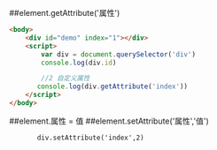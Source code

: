 ##element.getAttribute('属性')
```html
<body>
    <div id="demo" index="1"></div>
    <script>
        var div = document.querySelector('div')
        console.log(div.id)

        //2 自定义属性
       console.log(div.getAttribute('index'))
    </script>
</body>
```

##element.属性 = 值
##element.setAttribute('属性','值')
```
       div.setAttribute('index',2)
```
